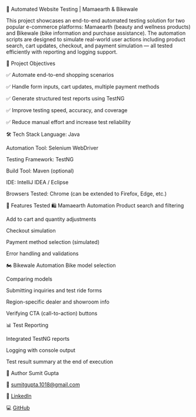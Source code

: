 🧪 Automated Website Testing | Mamaearth & Bikewale

This project showcases an end-to-end automated testing solution for two popular e-commerce platforms: Mamaearth (beauty and wellness products) and Bikewale (bike information and purchase assistance). The automation scripts are designed to simulate real-world user actions including product search, cart updates, checkout, and payment simulation — all tested efficiently with reporting and logging support.


📌 Project Objectives

✅ Automate end-to-end shopping scenarios

✅ Handle form inputs, cart updates, multiple payment methods

✅ Generate structured test reports using TestNG

✅ Improve testing speed, accuracy, and coverage

✅ Reduce manual effort and increase test reliability


🛠️ Tech Stack
Language: Java

Automation Tool: Selenium WebDriver

Testing Framework: TestNG

Build Tool: Maven (optional)

IDE: IntelliJ IDEA / Eclipse

Browsers Tested: Chrome (can be extended to Firefox, Edge, etc.)


🚀 Features Tested
🛍️ Mamaearth Automation
Product search and filtering

Add to cart and quantity adjustments

Checkout simulation

Payment method selection (simulated)

Error handling and validations


🏍️ Bikewale Automation
Bike model selection

Comparing models

Submitting inquiries and test ride forms

Region-specific dealer and showroom info

Verifying CTA (call-to-action) buttons


📊 Test Reporting

Integrated TestNG reports

Logging with console output

Test result summary at the end of execution



🙌 Author
Sumit Gupta

📧 sumitgupta.1018@gmail.com

🔗 [LinkedIn](https://www.linkedin.com/in/sumitgupta1018/)

💻 [GitHub](https://github.com/Sumit-1018)

